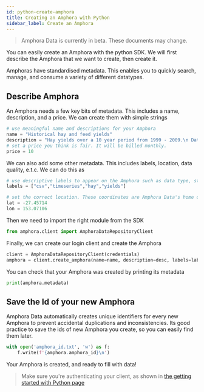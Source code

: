 ```yaml
---
id: python-create-amphora
title: Creating an Amphora with Python
sidebar_label: Create an Amphora
---
```


> Amphora Data is currently in beta. These documents may change.

You can easily create an Amphora with the python SDK. We will first describe the Amphora that we want to create, then create it. 

Amphoras have standardised metadata. This enables you to quickly search, manage, and consume a variety of different datatypes.


## Describe Amphora
An Amphora needs a few key bits of metadata. This includes a name, description, and a price. We can create them with simple strings 
```py
# use meaningful name and descriptions for your Amphora
name = "Historical hay and feed yields"
description = "Hay yields over a 10 year period from 1999 - 2009.\n Data is stored in csv format, and all measurements are in kg."
# set a price you think is fair. It will be billed monthly.
price = 10 
```
We can also add some other metadata. This includes labels, location, data quality, e.t.c. We can do this as
```py
# use descriptive labels to appear on the Amphora such as data type, structure and other relevant information
labels = ["csv","timeseries","hay","yields"]

# set the correct location. These coordinates are Amphora Data's home office.
lat = -27.45714
lon = 153.07106
```
Then we need to import the right module from the SDK
```py
from amphora.client import AmphoraDataRepositoryClient
```
Finally, we can create our login client and create the Amphora
```py
client = AmphoraDataRepositoryClient(credentials)
amphora = client.create_amphora(name=name, description=desc, labels=labels, price=price, lat=lat, lon = lon)
```
You can check that your Amphora was created by printing its metadata
```py
print(amphora.metadata)
```

## Save the Id of your new Amphora

Amphora Data automatically creates unique identifiers for every new Amphora to prevent accidental duplications and inconsistencies. Its good practice to save the ids of new Amphora you create, so you can easily find them later.

```py
with open('amphora_id.txt', 'w') as f:
    f.write(f'{amphora.amphora_id}\n')
```
Your Amphora is created, and ready to fill with data!


> Make sure you're authenticating your client, as shown in [the getting started with Python page](./python-getting-started)
